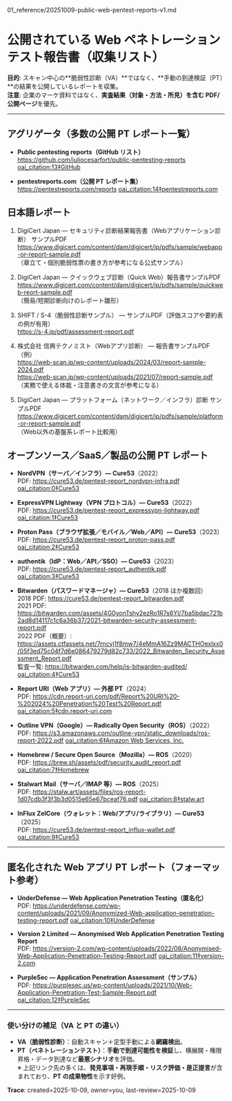 01_reference/20251009-public-web-pentest-reports-v1.md

# 公開されている Web ペネトレーションテスト報告書（収集リスト）
**目的**: スキャン中心の**脆弱性診断（VA）**ではなく、**手動の到達検証（PT）**の結果を公開しているレポートを収集。  
**注意**: 企業のマーケ資料ではなく、**実査結果（対象・方法・所見）を含む PDF/公開ページ**を優先。

---

## アグリゲータ（多数の公開 PT レポート一覧）

- **Public pentesting reports（GitHub リスト）**  
  https://github.com/juliocesarfort/public-pentesting-reports   [oai_citation:13‡GitHub](https://github.com/juliocesarfort/public-pentesting-reports?utm_source=chatgpt.com)

- **pentestreports.com（公開 PT レポート集）**  
  https://pentestreports.com/reports   [oai_citation:14‡pentestreports.com](https://pentestreports.com/reports?utm_source=chatgpt.com)

## 日本語レポート
1. DigiCert Japan — セキュリティ診断結果報告書（Webアプリケーション診断） サンプルPDF  
   https://www.digicert.com/content/dam/digicert/jp/pdfs/sample/webapp-or-report-sample.pdf  
   （章立て・個別脆弱性票の書き方が参考になる公式サンプル）

2. DigiCert Japan — クイックウェブ診断（Quick Web）報告書サンプルPDF  
   https://www.digicert.com/content/dam/digicert/jp/pdfs/sample/quickweb-reort-sample.pdf  
   （簡易/短期診断向けのレポート雛形）

3. SHIFT / S-4（脆弱性診断サンプル） — サンプルPDF（評価スコアや要約表の例が有用）  
   https://s-4.jp/pdf/assessment-report.pdf

4. 株式会社 信興テクノミスト（Webアプリ診断） — 報告書サンプルPDF（例）  
   https://web-scan.jp/wp-content/uploads/2024/03/report-sample-2024.pdf  
   https://web-scan.jp/wp-content/uploads/2021/07/report-sample.pdf  
   （実務で使える体裁・注意書きの文言が参考になる）

5. DigiCert Japan — プラットフォーム（ネットワーク／インフラ）診断 サンプルPDF  
   https://www.digicert.com/content/dam/digicert/jp/pdfs/sample/platform-or-report-sample.pdf  
   （Web以外の基盤系レポート比較用）

## オープンソース／SaaS／製品の公開 PT レポート

- **NordVPN（サーバ／インフラ）— Cure53**（2022）  
  PDF: https://cure53.de/pentest-report_nordvpn-infra.pdf   [oai_citation:0‡Cure53](https://cure53.de/pentest-report_nordvpn-infra.pdf?utm_source=chatgpt.com)

- **ExpressVPN Lightway（VPN プロトコル）— Cure53**（2022）  
  PDF: https://cure53.de/pentest-report_expressvpn-lightway.pdf   [oai_citation:1‡Cure53](https://cure53.de/pentest-report_expressvpn-lightway.pdf?utm_source=chatgpt.com)

- **Proton Pass（ブラウザ拡張／モバイル／Web／API）— Cure53**（2023）  
  PDF: https://cure53.de/pentest-report_proton-pass.pdf   [oai_citation:2‡Cure53](https://cure53.de/pentest-report_proton-pass.pdf?utm_source=chatgpt.com)

- **authentik（IdP：Web／API／SSO）— Cure53**（2023）  
  PDF: https://cure53.de/pentest-report_authentik.pdf   [oai_citation:3‡Cure53](https://cure53.de/pentest-report_authentik.pdf?utm_source=chatgpt.com)

- **Bitwarden（パスワードマネージャ）— Cure53**（2018 ほか複数回）  
  2018 PDF: https://cure53.de/pentest-report_bitwarden.pdf  
  2021 PDF: https://bitwarden.com/assets/4G0yonTshy2ezRo1R7s6Yl/7ba5bdac721b2ad8d14117c1c6a36b37/2021-bitwarden-security-assessment-report.pdf  
  2022 PDF（概要）: https://assets.ctfassets.net/7rncvj1f8mw7/4eMmA16Zz9MACTHOexlxx0/05f3ed75c04f7d6e086479279d82c733/2022_Bitwarden_Security_Assessment_Report.pdf  
  監査一覧: https://bitwarden.com/help/is-bitwarden-audited/   [oai_citation:4‡Cure53](https://cure53.de/pentest-report_bitwarden.pdf?utm_source=chatgpt.com)

- **Report URI（Web アプリ）— 外部 PT**（2024）  
  PDF: https://cdn.report-uri.com/pdf/Report%20URI%20-%202024%20Penetration%20Test%20Report.pdf   [oai_citation:5‡cdn.report-uri.com](https://cdn.report-uri.com/pdf/Report%20URI%20-%202024%20Penetration%20Test%20Report.pdf?utm_source=chatgpt.com)

- **Outline VPN（Google）— Radically Open Security（ROS）**（2022）  
  PDF: https://s3.amazonaws.com/outline-vpn/static_downloads/ros-report-2022.pdf   [oai_citation:6‡Amazon Web Services, Inc.](https://s3.amazonaws.com/outline-vpn/static_downloads/ros-report-2022.pdf?utm_source=chatgpt.com)

- **Homebrew / Secure Open Source（Mozilla）— ROS**（2020）  
  PDF: https://brew.sh/assets/pdf/security_audit_report.pdf   [oai_citation:7‡Homebrew](https://brew.sh/assets/pdf/security_audit_report.pdf?utm_source=chatgpt.com)

- **Stalwart Mail（サーバ／IMAP 等）— ROS**（2025）  
  PDF: https://stalw.art/assets/files/ros-report-1d07cdb3f3f3b3d0515e65e67bceaf76.pdf   [oai_citation:8‡stalw.art](https://stalw.art/assets/files/ros-report-1d07cdb3f3f3b3d0515e65e67bceaf76.pdf?utm_source=chatgpt.com)

- **InFlux ZelCore（ウォレット：Web/アプリ/ライブラリ）— Cure53**（2025）  
  PDF: https://cure53.de/pentest-report_influx-wallet.pdf   [oai_citation:9‡Cure53](https://cure53.de/pentest-report_influx-wallet.pdf?utm_source=chatgpt.com)

---

## 匿名化された Web アプリ PT レポート（フォーマット参考）

- **UnderDefense — Web Application Penetration Testing（匿名化）**  
  PDF: https://underdefense.com/wp-content/uploads/2021/09/Anonymized-Web-application-penetration-testing-report.pdf   [oai_citation:10‡UnderDefense](https://underdefense.com/wp-content/uploads/2021/09/Anonymized-Web-application-penetration-testing-report.pdf?utm_source=chatgpt.com)

- **Version 2 Limited — Anonymised Web Application Penetration Testing Report**  
  PDF: https://version-2.com/wp-content/uploads/2022/08/Anonymised-Web-Application-Penetration-Testing-Report.pdf   [oai_citation:11‡version-2.com](https://version-2.com/wp-content/uploads/2022/08/Anonymised-Web-Application-Penetration-Testing-Report.pdf?utm_source=chatgpt.com)

- **PurpleSec — Application Penetration Assessment（サンプル）**  
  PDF: https://purplesec.us/wp-content/uploads/2021/10/Web-Application-Penetration-Test-Sample-Report.pdf   [oai_citation:12‡PurpleSec](https://purplesec.us/wp-content/uploads/2021/10/Web-Application-Penetration-Test-Sample-Report.pdf?utm_source=chatgpt.com)

---


### 使い分けの補足（VA と PT の違い）
- **VA（脆弱性診断）**：自動スキャン＋定型手動による**網羅検出**。  
- **PT（ペネトレーションテスト）**：**手動で到達可能性を検証**し、横展開・権限昇格・データ到達など**最悪シナリオ**を評価。  
※ 上記リンク先の多くは、**発見事項・再現手順・リスク評価・是正提言**が含まれており、**PT の成果物性**を示す好例。

**Trace**: created=2025-10-09, owner=you, last-review=2025-10-09
